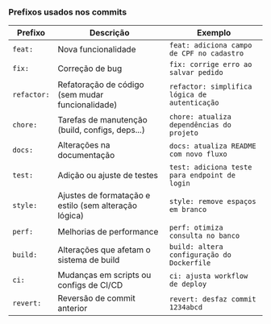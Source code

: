 ### Prefixos usados nos commits

<table>
  <thead>
    <tr>
      <th>Prefixo</th>
      <th>Descrição</th>
      <th>Exemplo</th>
    </tr>
  </thead>
  <tbody>
    <tr>
      <td><code>feat:</code></td>
      <td>Nova funcionalidade</td>
      <td><code>feat: adiciona campo de CPF no cadastro</code></td>
    </tr>
    <tr>
      <td><code>fix:</code></td>
      <td>Correção de bug</td>
      <td><code>fix: corrige erro ao salvar pedido</code></td>
    </tr>
    <tr>
      <td><code>refactor:</code></td>
      <td>Refatoração de código (sem mudar funcionalidade)</td>
      <td><code>refactor: simplifica lógica de autenticação</code></td>
    </tr>
    <tr>
      <td><code>chore:</code></td>
      <td>Tarefas de manutenção (build, configs, deps...)</td>
      <td><code>chore: atualiza dependências do projeto</code></td>
    </tr>
    <tr>
      <td><code>docs:</code></td>
      <td>Alterações na documentação</td>
      <td><code>docs: atualiza README com novo fluxo</code></td>
    </tr>
    <tr>
      <td><code>test:</code></td>
      <td>Adição ou ajuste de testes</td>
      <td><code>test: adiciona teste para endpoint de login</code></td>
    </tr>
    <tr>
      <td><code>style:</code></td>
      <td>Ajustes de formatação e estilo (sem alteração lógica)</td>
      <td><code>style: remove espaços em branco</code></td>
    </tr>
    <tr>
      <td><code>perf:</code></td>
      <td>Melhorias de performance</td>
      <td><code>perf: otimiza consulta no banco</code></td>
    </tr>
    <tr>
      <td><code>build:</code></td>
      <td>Alterações que afetam o sistema de build</td>
      <td><code>build: altera configuração do Dockerfile</code></td>
    </tr>
    <tr>
      <td><code>ci:</code></td>
      <td>Mudanças em scripts ou configs de CI/CD</td>
      <td><code>ci: ajusta workflow de deploy</code></td>
    </tr>
    <tr>
      <td><code>revert:</code></td>
      <td>Reversão de commit anterior</td>
      <td><code>revert: desfaz commit 1234abcd</code></td>
    </tr>
  </tbody>
</table>
